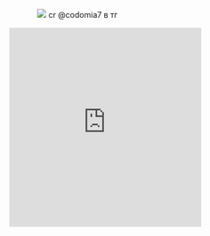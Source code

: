 ㅤ ㅤ ㅤ  <img src="https://pin.it/4pJCh2obU"> 
cr @codomia7 в тг
<iframe src="https://assets.pinterest.com/ext/embed.html?id=317926054965853207" height="359" width="345" frameborder="0" scrolling="no" ></iframe>
